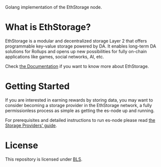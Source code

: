 
Golang implementation of the EthStorage node.

# What is EthStorage?

EthStorage is a modular and decentralized storage Layer 2 that offers programmable key-value storage powered by DA. It enables long-term DA solutions for Rollups and opens up new possibilities for fully on-chain applications like games, social networks, AI, etc.

Check [the Documentation](https://docs.ethstorage.io/) if you want to know more about EthStorage.

# Getting Started

If you are interested in earning rewards by storing data, you may want to consider becoming a storage provider in the EthStorage network, a fully permissionless process as simple as getting the es-node up and running.

For prerequisites and detailed instructions to run es-node please read [the Storage Providers' guide](https://docs.ethstorage.io/storage-provider-guide).

# License

This repository is licensed under [BLS](/LICENSE).